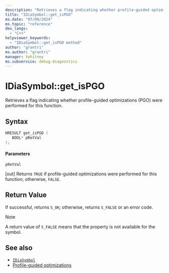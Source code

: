 ```yaml
---
description: "Retrieves a flag indicating whether profile-guided optimizations (PGO) were performed for this function."
title: "IDiaSymbol::get_isPGO"
ms.date: "07/09/2024"
ms.topic: "reference"
dev_langs:
  - "C++"
helpviewer_keywords:
  - "IDiaSymbol::get_isPGO method"
author: "grantri"
ms.author: "grantri"
manager: twhitney
ms.subservice: debug-diagnostics
---
```


# IDiaSymbol::get_isPGO

Retrieves a flag indicating whether profile-guided optimizations (PGO) were performed for this function.

## Syntax

```C++
HRESULT get_isPGO ( 
   BOOL* pRetVal
);
```

#### Parameters

 `pRetVal`

[out] Returns `TRUE` if profile-guided optimizations were performed for this function; otherwise, `FALSE`.

## Return Value

 If successful, returns `S_OK`; otherwise, returns `S_FALSE` or an error code.

> [!NOTE]
> A return value of `S_FALSE` means that the property is not available for the symbol.

## See also

- [`IDiaSymbol`](../../debugger/debug-interface-access/idiasymbol.md)
- [Profile-guided optimizations](/cpp/build/profile-guided-optimizations)
